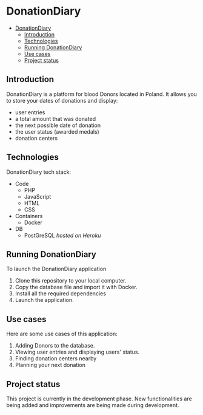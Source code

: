 # DonationDiary

<!-- TOC -->
* [DonationDiary](#donationdiary)
  * [Introduction](#introduction)
  * [Technologies](#technologies)
  * [Running DonationDiary](#running-donationdiary)
  * [Use cases](#use-cases)
  * [Project status](#project-status)
<!-- TOC -->

## Introduction
DonationDiary is a platform for blood Donors located in Poland. It allows you to store your dates of donations and
display:
- user entries
- a total amount that was donated
- the next possible date of donation
- the user status (awarded medals)
- donation centers

## Technologies

DonationDiary tech stack:

- Code
  - PHP 
  - JavaScript
  - HTML
  - CSS
- Containers
  - Docker
- DB
  - PostGreSQL *hosted on Heroku*

## Running DonationDiary
To launch the DonationDiary application

1. Clone this repository to your local computer.
2. Copy the database file and import it with Docker.
3. Install all the required dependencies
4. Launch the application.


## Use cases

Here are some use cases of this application:

1. Adding Donors to the database.
2. Viewing user entries and displaying users' status.
3. Finding donation centers nearby
4. Planning your next donation

## Project status

This project is currently in the development phase. New functionalities are being added and improvements are being made
during development.